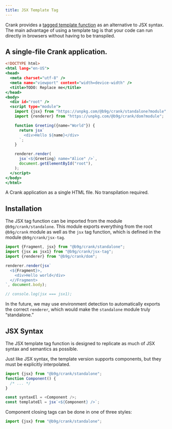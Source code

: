 ```yaml
---
title: JSX Template Tag
---
```


Crank provides a [tagged template
function](https://developer.mozilla.org/en-US/docs/Web/JavaScript/Reference/Template_literals#tagged_templates)
as an alternative to JSX syntax. The main advantage of using a template tag is
that your code can run directly in browsers without having to be transpiled.

## A single-file Crank application.

```index.html
<!DOCTYPE html>
<html lang="en-US">
<head>
  <meta charset="utf-8" />
  <meta name="viewport" content="width=device-width" />
  <title>TODO: Replace me</title>
</head>
<body>
  <div id="root" />
  <script type="module">
    import {jsx} from "https://unpkg.com/@b9g/crank/standalone?module";
    import {renderer} from "https://unpkg.com/@b9g/crank/dom?module";

    function Greeting({name="World"}) {
      return jsx`
        <div>Hello ${name}</div>
      `;
    }

    renderer.render(
      jsx`<${Greeting} name="Alice" />`,
      document.getElementById("root"),
    );
  </script>
</body>
</html>
```

A Crank application as a single HTML file. No transpilation required.

## Installation

The JSX tag function can be imported from the module `@b9g/crank/standalone`. This module exports everything from the root `@b9g/crank` module as well as the `jsx` tag function, which is defined in the module `@b9g/crank/jsx-tag`.

```js live
import {Fragment, jsx} from "@b9g/crank/standalone";
import {jsx as jsx1} from "@b9g/crank/jsx-tag";
import {renderer} from "@b9g/crank/dom";

renderer.render(jsx`
  <${Fragment}>,
    <div>Hello world</div>
  <//Fragment>
`, document.body);

// console.log(jsx === jsx1);
```

In the future, we may use environment detection to automatically exports the correct `renderer`, which would make the `standalone` module truly “standalone.”

## JSX Syntax

The JSX template tag function is designed to replicate as much of JSX syntax and semantics as possible.

Just like JSX syntax, the template version supports components, but they must be explicitly interpolated.

```js
import {jsx} from "@b9g/crank/standalone";
function Component() {
  /* ... */
}

const syntaxEl = <Component />;
const templateEl = jsx`<${Component} />`;
```

Component closing tags can be done in one of three styles:

```js
import {jsx} from "@b9g/crank/standalone";

```
